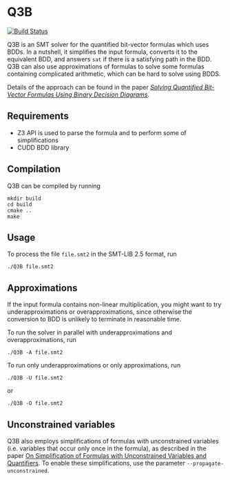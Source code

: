 # Q3B

[![Build Status](https://travis-ci.org/martinjonas/Q3B.svg?branch=master)](https://travis-ci.org/martinjonas/Q3B)

Q3B is an SMT solver for the quantified bit-vector formulas which uses
BDDs. In a nutshell, it simplifies the input formula, converts it to
the equivalent BDD, and answers `sat` if there is a satisfying path in
the BDD. Q3B can also use approximations of formulas to solve some
formulas containing complicated arithmetic, which can be hard to solve
using BDDS.

Details of the approach can be found in the paper [*Solving Quantified
Bit-Vector Formulas Using Binary Decision
Diagrams*](https://link.springer.com/chapter/10.1007/978-3-319-40970-2_17).

## Requirements
* Z3 API is used to parse the formula and to perform some of
  simplifications
* CUDD BDD library

## Compilation
Q3B can be compiled by running

```
mkdir build
cd build
cmake ..
make
```

## Usage
To process the file `file.smt2` in the SMT-LIB 2.5 format, run

```
./Q3B file.smt2
```

## Approximations

If the input formula contains non-linear multiplication, you might
want to try underapproximations or overapproximations, since otherwise
the conversion to BDD is unlikely to terminate in reasonable time.

To run the solver in parallel with underapproximations and
overapproximations, run

```
./Q3B -A file.smt2
```

To run only underapproximations or only approximations, run

```
./Q3B -U file.smt2
```
or
```
./Q3B -O file.smt2
```

## Unconstrained variables

Q3B also employs simplifications of formulas with unconstrained
variables (i.e. variables that occur only once in the formula), as
described in the paper [On Simplification of Formulas with
Unconstrained Variables and
Quantifiers](https://link.springer.com/chapter/10.1007/978-3-319-66263-3_23).
To enable these simplifications, use the parameter
`--propagate-unconstrained`.
